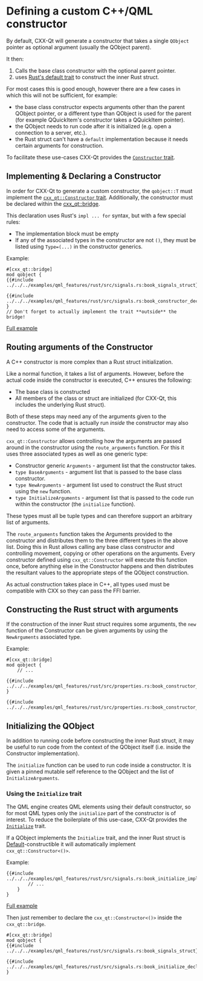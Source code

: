 <!--
SPDX-FileCopyrightText: 2023 Klarälvdalens Datakonsult AB, a KDAB Group company <info@kdab.com>
SPDX-FileContributor: Leon Matthes <leon.matthes@kdab.com>

SPDX-License-Identifier: MIT OR Apache-2.0
-->

# Defining a custom C++/QML constructor

<!--
TODO: check and split into Initialise
-->

By default, CXX-Qt will generate a constructor that takes a single `QObject` pointer as optional argument (usually the QObject parent).

It then:
1. Calls the base class constructor with the optional parent pointer.
2. uses [Rust's default trait][default-trait] to construct the inner Rust struct.

For most cases this is good enough, however there are a few cases in which this will not be sufficient, for example:
* the base class constructor expects arguments other than the parent QObject pointer, or a different type than QObject is used for the parent (for example QQuickItem's constructor takes a QQuickItem pointer).
* the QObject needs to run code after it is initialized (e.g. open a connection to a server, etc.).
* the Rust struct can't have a `default` implementation because it needs certain arguments for construction.

To facilitate these use-cases CXX-Qt provides the [`Constructor` trait][constructor-trait].

## Implementing & Declaring a Constructor
In order for CXX-Qt to generate a custom constructor, the `qobject::T` must implement the [`cxx_qt::Constructor` trait][constructor-trait].
Additionally, the constructor must be declared within the [cxx_qt::bridge](../bridge/index.md).

This declaration uses Rust's `impl ... for` syntax, but with a few special rules:
* The implementation block must be empty
* If any of the associated types in the constructor are not `()`, they
    must be listed using `Type=(...)` in the constructor generics.

Example:
```rust,ignore,noplayground
#[cxx_qt::bridge]
mod qobject {
{{#include ../../../examples/qml_features/rust/src/signals.rs:book_signals_struct}}

{{#include ../../../examples/qml_features/rust/src/signals.rs:book_constructor_decl}}
}
// Don't forget to actually implement the trait **outside** the bridge!
```
[Full example](https://github.com/KDAB/cxx-qt/blob/main/examples/qml_features/rust/src/signals.rs)

## Routing arguments of the Constructor
A C++ constructor is more complex than a Rust struct initialization.

Like a normal function, it takes a list of arguments.
However, before the actual code inside the constructor is executed, C++ ensures the following:
* The base class is constructed
* All members of the class or struct are initialized (for CXX-Qt, this includes the underlying Rust struct).

Both of these steps may need any of the arguments given to the constructor.
The code that is actually run *inside* the constructor may also need to access some of the arguments.

`cxx_qt::Constructor` allows controlling how the arguments are passed around in the constructor using the `route_arguments` function.
For this it uses three associated types as well as one generic type:
* Constructor generic `Arguments` - argument list that the constructor takes.
* `type BaseArguments` - argument list that is passed to the base class constructor.
* `type NewArguments` - argument list used to construct the Rust struct using the `new` function.
* `type InitializeArguments` - argument list that is passed to the code run within the constructor (the `initialize` function).

These types must all be tuple types and can therefore support an arbitrary list of arguments.

The `route_arguments` function takes the Arguments provided to the constructor and distributes them to the three different types in the above list.
Doing this in Rust allows calling any base class constructor and controlling movement, copying or other operations on the arguments.
Every constructor defined using `cxx_qt::Constructor` will execute this function once, before anything else in the Constructor happens and then distributes the resultant values to the appropriate steps of the QObject construction.

As actual construction takes place in C++, all types used must be compatible with CXX so they can pass the FFI barrier.

## Constructing the Rust struct with arguments
If the construction of the inner Rust struct requires some arguments, the `new` function of the Constructor can be given arguments by using the `NewArguments` associated type.

Example:
```rust,ignore
#[cxx_qt::bridge]
mod qobject {
    // ...

{{#include ../../../examples/qml_features/rust/src/properties.rs:book_constructor_new_decl}}
}

{{#include ../../../examples/qml_features/rust/src/properties.rs:book_constructor_new_impl}}
```

## Initializing the QObject
In addition to running code before constructing the inner Rust struct, it may be useful to run code from the context of the QObject itself (i.e. inside the Constructor implementation).

The `initialize` function can be used to run code inside a constructor.
It is given a pinned mutable self reference to the QObject and the list of `InitializeArguments`.

### Using the `Initialize` trait
The QML engine creates QML elements using their default constructor, so for most QML types only the `initialize` part of the constructor is of interest.
To reduce the boilerplate of this use-case, CXX-Qt provides the [`Initialize`][initialize-trait] trait.

If a QObject implements the `Initialize` trait, and the inner Rust struct is [Default][default-trait]-constructible it will automatically implement `cxx_qt::Constructor<()>`.

Example:
```rust,ignore
{{#include ../../../examples/qml_features/rust/src/signals.rs:book_initialize_impl}}
        // ...
    }
}
```
[Full example](https://github.com/KDAB/cxx-qt/blob/main/examples/qml_features/rust/src/signals.rs)

Then just remember to declare the `cxx_qt::Constructor<()>` inside the `cxx_qt::bridge`.
```rust,ignore
#[cxx_qt::bridge]
mod qobject {
{{#include ../../../examples/qml_features/rust/src/signals.rs:book_signals_struct}}

{{#include ../../../examples/qml_features/rust/src/signals.rs:book_initialize_decl}}
}
```

[constructor-trait]: https://docs.rs/cxx-qt/latest/cxx_qt/trait.Constructor.html
[initialize-trait]: https://docs.rs/cxx-qt/latest/cxx_qt/trait.Initialize.html
[default-trait]: https://doc.rust-lang.org/std/default/trait.Default.html
